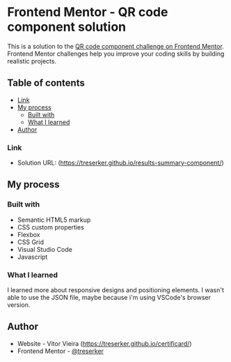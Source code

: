 # Frontend Mentor - QR code component solution

This is a solution to the [QR code component challenge on Frontend Mentor](https://www.frontendmentor.io/challenges/qr-code-component-iux_sIO_H). Frontend Mentor challenges help you improve your coding skills by building realistic projects. 

## Table of contents

- [Link](#link)
- [My process](#my-process)
  - [Built with](#built-with)
  - [What I learned](#what-i-learned)
- [Author](#author)

### Link

- Solution URL: (https://treserker.github.io/results-summary-component/)

## My process

### Built with

- Semantic HTML5 markup
- CSS custom properties
- Flexbox
- CSS Grid
- Visual Studio Code
- Javascript

### What I learned

I learned more about responsive designs and positioning elements. I wasn't able to use the JSON file, maybe because i'm using VSCode's browser version.

## Author

- Website - Vitor Vieira (https://treserker.github.io/certificard/)
- Frontend Mentor - [@treserker](https://www.frontendmentor.io/profile/treserker)
